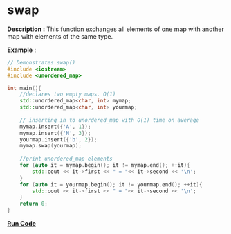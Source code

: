 # swap

**Description :** This function exchanges all elements of one map with another map with elements of the same type.

**Example** :

```cpp
// Demonstrates swap() 
#include <iostream>
#include <unordered_map>

int main(){
    //declares two empty maps. O(1)
    std::unordered_map<char, int> mymap; 
    std::unordered_map<char, int> yourmap;
    
    // inserting in to unordered_map with O(1) time on average
    mymap.insert({'A', 1});
    mymap.insert({'N', 3});
    yourmap.insert({'b', 2});
    mymap.swap(yourmap);
    
    //print unordered_map elements
    for (auto it = mymap.begin(); it != mymap.end(); ++it){ 
        std::cout << it->first << " = "<< it->second << '\n'; 
    }
    for (auto it = yourmap.begin(); it != yourmap.end(); ++it){ 
        std::cout << it->first << " = "<< it->second << '\n'; 
    }
    return 0;
}

```
**[Run Code](https://rextester.com/YIY83962)**
